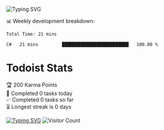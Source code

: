 ![Typing SVG](https://readme-typing-svg.herokuapp.com?font=&size=30&duration=7000&color=00F70E&background=FFFFFF00&center=true&vCenter=true&lines=Welcome+to+my+profile.) 



:bar_chart:	Weekly development breakdown:
<!--START_SECTION:waka-->

```text
Total Time: 21 mins

C#   21 mins         █████████████████████████   100.00 %
```

<!--END_SECTION:waka-->

# Todoist Stats

<!-- TODO-IST:START -->
🏆  200 Karma Points           
🌸  Completed 0 tasks today           
✅  Completed 0 tasks so far           
⏳  Longest streak is 0 days
<!-- TODO-IST:END -->

[![Typing SVG](https://readme-typing-svg.herokuapp.com?size=30&color=61FF01&lines=Visitor+count)](https://git.io/typing-svg) 
![Visitor Count](https://profile-counter.glitch.me/divDevelopment/count.svg)
